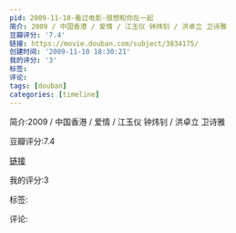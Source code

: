 ```yaml
---
pid: 2009-11-10-看过电影-很想和你在一起
简介: 2009 / 中国香港 / 爱情 / 江玉仪 钟炜钊 / 洪卓立 卫诗雅
豆瓣评分: '7.4'
链接: https://movie.douban.com/subject/3834175/
创建时间: '2009-11-10 18:30:21'
我的评分: '3'
标签:
评论:
tags: [douban]
categories: [timeline]
---
```

简介:2009 / 中国香港 / 爱情 / 江玉仪 钟炜钊 / 洪卓立 卫诗雅

豆瓣评分:7.4

[链接](https://movie.douban.com/subject/3834175/)

我的评分:3

标签:

评论:

